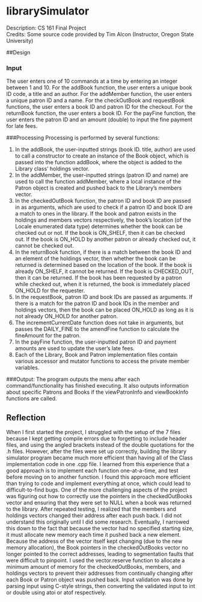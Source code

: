 # librarySimulator 
Description: CS 161 Final Project<br>
Credits: Some source code provided by Tim Alcon (Instructor, Oregon State University)

##Design
### Input
The user enters one of 10 commands at a time by entering an integer between 1 and 10. For the addBook function, the user enters a unique book ID code, a title and an author. For the addMember function, the user enters a unique patron ID and a name. For the checkOutBook and requestBook functions, the user enters a book ID and patron ID for the checkout. For the returnBook function, the user enters a book ID. For the payFine function, the user enters the patron ID and an amount (double) to input the fine payment for late fees.

###Processing 
Processing is performed by several functions:

1. In the addBook, the user-inputted strings (book ID. title, author) are used to call a constructor to create an instance of the Book object, which is passed into the function addBook, where the object is added to the Library class’ holdings vector.
2. In the addMember, the user-inputted strings (patron ID and name) are used to call the function addMember, where a local instance of the Patron object is created and pushed back to the Library’s members vector.
3. In the checkedOutBook function, the patron ID and book ID are passed in as arguments, which are used to check if a patron ID and book ID are a match to ones in the library. If the book and patron exists in the holdings and members vectors respectively, the book’s location (of the Locale enumerated data type) determines whether the book can be checked out or not. If the book is ON_SHELF, then it can be checked out. If the book is ON_HOLD by another patron or already checked out, it cannot be checked out.
4. In the returnBook function, if there is a match between the book ID and an element of the holdings vector, then whether the book can be returned is determined based on the location of the book. If the book is already ON_SHELF, it cannot be returned. If the book is CHECKED_OUT, then it can be returned. If the book has been requested by a patron while checked out, when it is returned, the book is immediately placed ON_HOLD for the requester.
5. In the requestBook, patron ID and book IDs are passed as arguments. If there is a match for the patron ID and book IDs in the member and holdings vectors, then the book can be placed ON_HOLD as long as it is not already ON_HOLD for another patron.
6. The incrementCurrentDate function does not take in arguments, but passes the DAILY_FINE to the amendFine function to calculate the fineAmount for the patron.
7. In the payFine function, the user-inputted patron ID and payment amounts are used to update the user’s late fees.
8. Each of the Library, Book and Patron implementation files contain various accessor and mutator functions to access the private member variables.

###Output: 
The program outputs the menu after each command/functionality has finished executing. It also outputs information about specific Patrons and Books if the viewPatronInfo and viewBookInfo functions are called.

## Reflection
When I first started the project, I struggled with the setup of the 7 files because I kept getting compile errors due to forgetting to include header files, and using the angled brackets instead of the double quotations for the .h files. However, after the files were set up correctly, building the library simulator program became much more efficient than having all of the Class implementation code in one .cpp file. I learned from this experience that a good approach is to implement each function one-at-a-time, and test before moving on to another function. I found this approach more efficient than trying to code and implement everything at once, which could lead to difficult-to-find bugs.
One of the more challenging aspects of the project was figuring out how to correctly use the pointers in the checkedOutBooks vector and ensuring that they were set to NULL when a book was returned to the library.
After repeated testing, I realized that the members and holdings vectors changed their address after each push back. I did not understand this originally until I did some research. Eventually, I narrowed this down to the fact that because the vector had no specified starting size, it must allocate new memory each time it pushed back a new element. Because the address of the vector itself kept changing (due to the new memory allocation), the Book pointers in the checkedOutBooks vector no longer pointed to the correct addresses, leading to segmentation faults that were difficult to pinpoint. I used the vector.reserve function to allocate a minimum amount of memory for the checkedOutBooks, members, and holdings vectors to prevent their addresses from continually changing after each Book or Patron object was pushed back.
Input validation was done by parsing input using C-style strings, then converting the validated input to int or double using atoi or atof respectively.